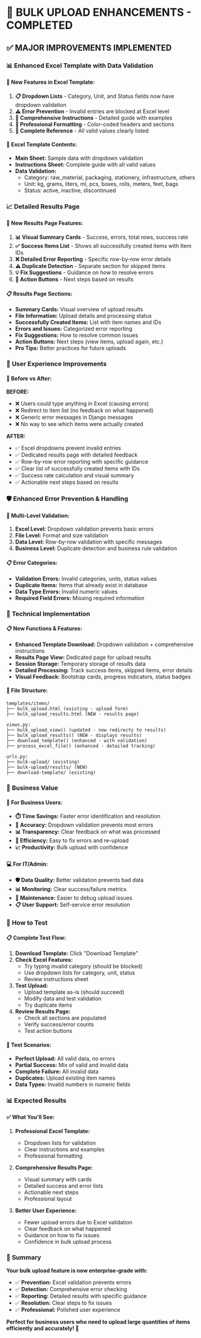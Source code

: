 # 🎉 BULK UPLOAD ENHANCEMENTS - COMPLETED

## ✅ **MAJOR IMPROVEMENTS IMPLEMENTED**

### 📊 **Enhanced Excel Template with Data Validation**

#### **🎯 New Features in Excel Template:**
1. **📋 Dropdown Lists** - Category, Unit, and Status fields now have dropdown validation
2. **⚠️ Error Prevention** - Invalid entries are blocked at Excel level
3. **📝 Comprehensive Instructions** - Detailed guide with examples
4. **🎨 Professional Formatting** - Color-coded headers and sections
5. **📖 Complete Reference** - All valid values clearly listed

#### **🔧 Excel Template Contents:**
- **Main Sheet:** Sample data with dropdown validation
- **Instructions Sheet:** Complete guide with all valid values
- **Data Validation:** 
  - Category: raw_material, packaging, stationery, infrastructure, others
  - Unit: kg, grams, liters, ml, pcs, boxes, rolls, meters, feet, bags  
  - Status: active, inactive, discontinued

### 📈 **Detailed Results Page**

#### **🎯 New Results Page Features:**
1. **📊 Visual Summary Cards** - Success, errors, total rows, success rate
2. **✅ Success Items List** - Shows all successfully created items with Item IDs
3. **❌ Detailed Error Reporting** - Specific row-by-row error details
4. **⚠️ Duplicate Detection** - Separate section for skipped items
5. **💡 Fix Suggestions** - Guidance on how to resolve errors
6. **🎯 Action Buttons** - Next steps based on results

#### **📋 Results Page Sections:**
- **Summary Cards:** Visual overview of upload results
- **File Information:** Upload details and processing status
- **Successfully Created Items:** List with item names and IDs
- **Errors and Issues:** Categorized error reporting
- **Fix Suggestions:** How to resolve common issues
- **Action Buttons:** Next steps (view items, upload again, etc.)
- **Pro Tips:** Better practices for future uploads

### 🎨 **User Experience Improvements**

#### **🎯 Before vs After:**

**BEFORE:**
- ❌ Users could type anything in Excel (causing errors)
- ❌ Redirect to item list (no feedback on what happened)
- ❌ Generic error messages in Django messages
- ❌ No way to see which items were actually created

**AFTER:**
- ✅ Excel dropdowns prevent invalid entries
- ✅ Dedicated results page with detailed feedback
- ✅ Row-by-row error reporting with specific guidance
- ✅ Clear list of successfully created items with IDs
- ✅ Success rate calculation and visual summary
- ✅ Actionable next steps based on results

### 🛡️ **Enhanced Error Prevention & Handling**

#### **🎯 Multi-Level Validation:**
1. **Excel Level:** Dropdown validation prevents basic errors
2. **File Level:** Format and size validation
3. **Data Level:** Row-by-row validation with specific messages
4. **Business Level:** Duplicate detection and business rule validation

#### **📋 Error Categories:**
- **Validation Errors:** Invalid categories, units, status values
- **Duplicate Items:** Items that already exist in database
- **Data Type Errors:** Invalid numeric values
- **Required Field Errors:** Missing required information

### 🎯 **Technical Implementation**

#### **📋 New Functions & Features:**
- **Enhanced Template Download:** Dropdown validation + comprehensive instructions
- **Results Page View:** Dedicated page for upload results
- **Session Storage:** Temporary storage of results data
- **Detailed Processing:** Track success items, skipped items, error details
- **Visual Feedback:** Bootstrap cards, progress indicators, status badges

#### **🔧 File Structure:**
```
templates/items/
├── bulk_upload.html (existing - upload form)
├── bulk_upload_results.html (NEW - results page)

views.py:
├── bulk_upload_view() (updated - now redirects to results)
├── bulk_upload_results() (NEW - displays results)
├── download_template() (enhanced - with validation)
├── process_excel_file() (enhanced - detailed tracking)

urls.py:
├── bulk-upload/ (existing)
├── bulk-upload/results/ (NEW)
├── download-template/ (existing)
```

### 🎯 **Business Value**

#### **💼 For Business Users:**
- **⏱️ Time Savings:** Faster error identification and resolution
- **🎯 Accuracy:** Dropdown validation prevents most errors
- **📊 Transparency:** Clear feedback on what was processed
- **🔄 Efficiency:** Easy to fix errors and re-upload
- **📈 Productivity:** Bulk upload with confidence

#### **💻 For IT/Admin:**
- **🛡️ Data Quality:** Better validation prevents bad data
- **📊 Monitoring:** Clear success/failure metrics
- **🔧 Maintenance:** Easier to debug upload issues
- **📋 User Support:** Self-service error resolution

### 🚀 **How to Test**

#### **📋 Complete Test Flow:**
1. **Download Template:** Click "Download Template" 
2. **Check Excel Features:** 
   - Try typing invalid category (should be blocked)
   - Use dropdown lists for category, unit, status
   - Review instructions sheet
3. **Test Upload:**
   - Upload template as-is (should succeed)
   - Modify data and test validation
   - Try duplicate items
4. **Review Results Page:**
   - Check all sections are populated
   - Verify success/error counts
   - Test action buttons

#### **🎯 Test Scenarios:**
- **Perfect Upload:** All valid data, no errors
- **Partial Success:** Mix of valid and invalid data
- **Complete Failure:** All invalid data
- **Duplicates:** Upload existing item names
- **Data Types:** Invalid numbers in numeric fields

### 📊 **Expected Results**

#### **✅ What You'll See:**
1. **Professional Excel Template:**
   - Dropdown lists for validation
   - Clear instructions and examples
   - Professional formatting

2. **Comprehensive Results Page:**
   - Visual summary with cards
   - Detailed success and error lists
   - Actionable next steps
   - Professional layout

3. **Better User Experience:**
   - Fewer upload errors due to Excel validation
   - Clear feedback on what happened
   - Guidance on how to fix issues
   - Confidence in bulk upload process

### 🎉 **Summary**

**Your bulk upload feature is now enterprise-grade with:**
- ✅ **Prevention:** Excel validation prevents errors
- ✅ **Detection:** Comprehensive error checking
- ✅ **Reporting:** Detailed results with specific guidance
- ✅ **Resolution:** Clear steps to fix issues
- ✅ **Professional:** Polished user experience

**Perfect for business users who need to upload large quantities of items efficiently and accurately! 🚀**
